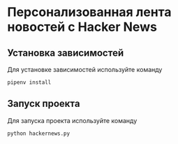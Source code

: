 # Персонализованная лента новостей с Hacker News

## Установка зависимостей

Для установке зависимостей используйте команду

```shell
pipenv install
```

## Запуск проекта

Для запуска проекта используйте команду

```shell
python hackernews.py
```
